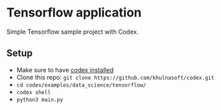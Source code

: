 # Tensorflow application

Simple Tensorflow sample project with Codex.

## Setup

- Make sure to have [codex installed](https://www.khulnasoft/codex/docs/quickstart/#install-codex)
- Clone this repo: `git clone https://github.com/khulnasoft/codex.git`
- `cd codex/examples/data_science/tensorflow/`
- `codex shell`
- `python3 main.py`
